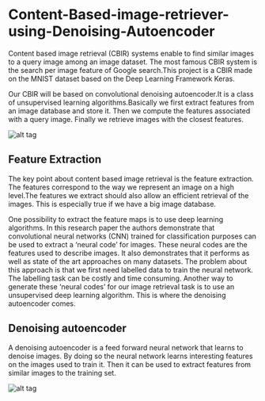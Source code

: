 # Content-Based-image-retriever-using-Denoising-Autoencoder

Content based image retrieval (CBIR) systems enable to find similar images to a query image among an image dataset. The most famous CBIR system is the search per image feature of Google search.This project is a CBIR made on the MNIST dataset based on the Deep Learning Framework Keras.

Our CBIR will be based on convolutional denoising autoencoder.It is a class of unsupervised learning algorithms.Basically we first extract features from an image database and store it. Then we compute the features associated with a query image. Finally we retrieve images with the closest features.

![alt tag](https://cdn-images-1.medium.com/max/750/1*A8XGoiRfGusTxdfmglrKww.png)

## Feature Extraction

The key point about content based image retrieval is the feature extraction. The features correspond to the way we represent an image on a high level.The features we extract should also allow an efficient retrieval of the images. This is especially true if we have a big image database. 

One possibility to extract the feature maps is to use deep learning algorithms. In this research paper the authors demonstrate that convolutional neural networks (CNN) trained for classification purposes can be used to extract a ‘neural code’ for images. These neural codes are the features used to describe images. It also demonstrates that it performs as well as state of the art approaches on many datasets. The problem about this approach is that we first need labelled data to train the neural network. The labelling task can be costly and time consuming. Another way to generate these ‘neural codes’ for our image retrieval task is to use an unsupervised deep learning algorithm. This is where the denoising autoencoder comes.
 
## Denoising autoencoder

A denoising autoencoder is a feed forward neural network that learns to denoise images. By doing so the neural network learns interesting features on the images used to train it. Then it can be used to extract features from similar images to the training set.

![alt tag](https://blog.keras.io/img/ae/autoencoder_schema.jpg)

